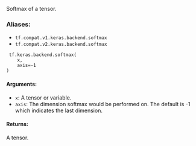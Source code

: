 Softmax of a tensor.
### Aliases:
- `tf.compat.v1.keras.backend.softmax`
- `tf.compat.v2.keras.backend.softmax`

```
 tf.keras.backend.softmax(
    x,
    axis=-1
)
```
#### Arguments:
- `x`: A tensor or variable.
- `axis`: The dimension softmax would be performed on. The default is -1 which indicates the last dimension.
#### Returns:
A tensor.
